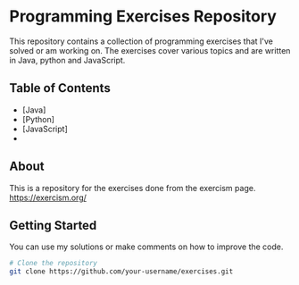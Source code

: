 # Programming Exercises Repository

This repository contains a collection of programming exercises that I've solved or am working on. The exercises cover various topics and are written in Java, python and JavaScript.

## Table of Contents

- [Java]
- [Python]
- [JavaScript]
- 
## About

This is a repository for the exercises done from the exercism page. 
https://exercism.org/

## Getting Started

You can use my solutions or make comments on how to improve the code.

```bash
# Clone the repository
git clone https://github.com/your-username/exercises.git
